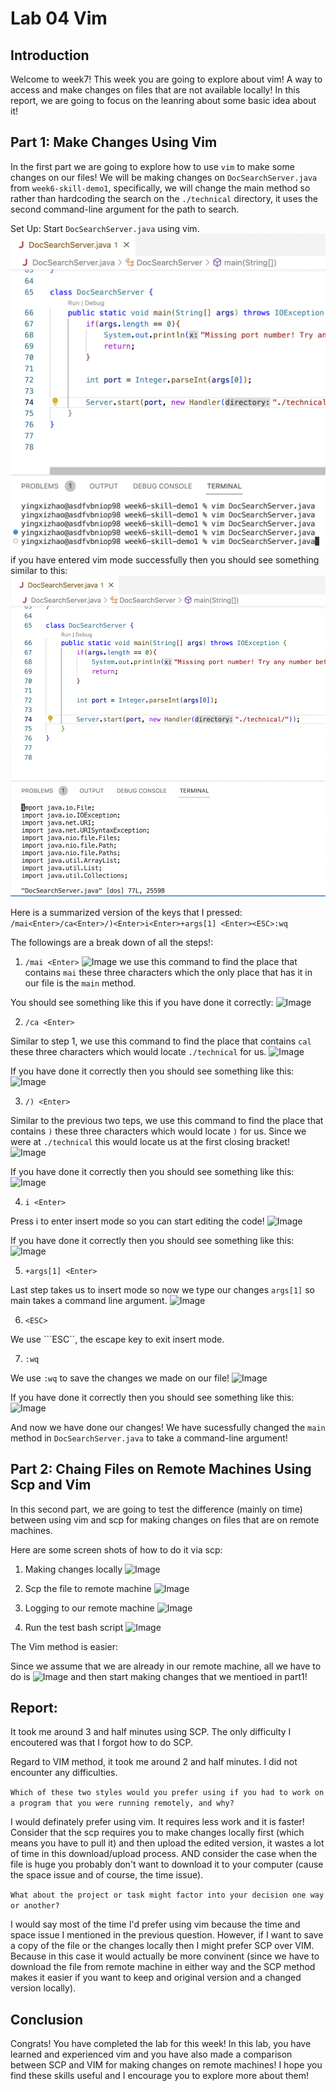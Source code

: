 # Lab 04 Vim
## Introduction
Welcome to week7! This week you are going to explore about vim! A way to access and make changes on files that are not available locally! In this report, we are going to focus on the leanring about some basic idea about it!

## Part 1: Make Changes Using Vim
In the first part we are going to explore how to use ```vim``` to make some changes on our files! We will be making changes on ```DocSearchServer.java``` from ```week6-skill-demo1```, specifically, we will change the main method so rather than hardcoding the search on the ```./technical``` directory, it uses the second command-line argument for the path to search. 

Set Up: Start ```DocSearchServer.java``` using vim.
![Image](lab4(1).png)
if you have entered vim mode successfully then you should see something similar to this:
![Image](lab4(2).png)

Here is a summarized version of the keys that I pressed:
```/mai<Enter>/ca<Enter>/)<Enter>i<Enter>+args[1] <Enter><ESC>:wq```

The followings are a break down of all the steps!: 

1. ```/mai <Enter>```
![Image](lab4(3).png)
we use this command to find the place that contains ```mai``` these three characters which the only place that has it in our file is the ```main``` method. 

You should see something like this if you have done it correctly:
![Image](lab4(4).png)

2. ```/ca <Enter>```

Similar to step 1, we use this command to find the place that contains ```cal``` these three characters which would locate ```./technical``` for us.
![Image](lab4(5).png)

If you have done it correctly then you should see something like this:
![Image](lab4(6).png)

3. ```/) <Enter>```

Similar to the previous two teps, we use this command to find the place that contains ```)``` these three characters which would locate ```)``` for us. Since we were at ```./technical``` this would locate us at the first closing bracket!
![Image](lab4(7).png)

If you have done it correctly then you should see something like this:
![Image](lab4(8).png)

4. ```i <Enter>```

Press i to enter insert mode so you can start editing the code!
![Image](lab4(9).png)

If you have done it correctly then you should see something like this:
![Image](lab4(10).png)

5. ```+args[1] <Enter>```

Last step takes us to insert mode so now we type our changes ```args[1]``` so main takes a command line argument. 
![Image](lab4(11).png)

6. ```<ESC>```

We use ```ESC``, the escape key to exit insert mode.


7. ```:wq```

We use ```:wq``` to save the changes we made on our file!
![Image](lab4(12).png)

If you have done it correctly then you should see something like this:
![Image](lab4(13).png)

And now we have done our changes! We have sucessfully changed the ```main``` method in ```DocSearchServer.java``` to take a command-line argument!

## Part 2: Chaing Files on Remote Machines Using Scp and Vim
In this second part, we are going to test the difference (mainly on time) between using vim and scp for making changes on files that are on remote machines.

Here are some screen shots of how to do it via scp:

1. Making changes locally
![Image](lab4(14).png)

2. Scp the file to remote machine
![Image](lab4(15).png)

3. Logging to our remote machine
![Image](lab4(16).png)

4. Run the test bash script
![Image](lab4(17).png)


The Vim method is easier:

Since we assume that we are already in our remote machine, all we have to do is ![Image](lab4(18).png) and then start making changes that we mentioed in part1!


## Report:
It took me around 3 and half minutes using SCP. The only difficulty I encoutered was that I forgot how to do SCP.

Regard to VIM method, it took me around 2 and half minutes. I did not encounter any difficulties. 



```Which of these two styles would you prefer using if you had to work on a program that you were running remotely, and why?```

I would definately prefer using vim. It requires less work and it is faster! Consider that the scp requires you to make changes locally first (which means you have to pull it) and then upload the edited version, it wastes a lot of time in this download/upload process. AND consider the case when the file is huge you probably don't want to download it to your computer (cause the space issue and of course, the time issue). 


```What about the project or task might factor into your decision one way or another?```

I would say most of the time I'd prefer using vim because the time and space issue I mentioned in the previous question. However, if I want to save a copy of the file or the changes locally then I might prefer SCP over VIM. Because in this case it would actually be more convinent (since we have to download the file from remote machine in either way and the SCP method makes it easier if you want to keep and original version and a changed version locally). 

## Conclusion
Congrats! You have completed the lab for this week! In this lab, you have learned and experienced vim and you have also made a comparison between SCP and VIM for making changes on remote machines! I hope you find these skills useful and I encourage you to explore more about them!
